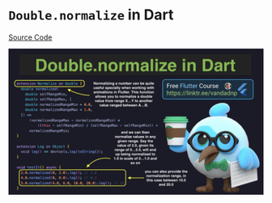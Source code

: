 # `Double.normalize` in Dart

[Source Code](doublenormalize-in-dart.dart)

![](doublenormalize-in-dart.jpg)
